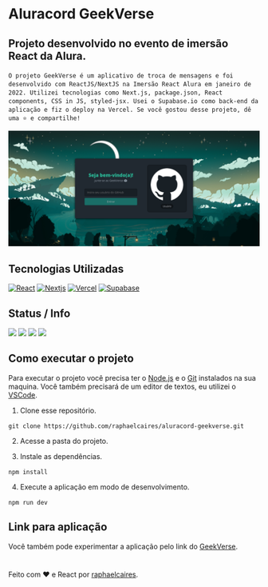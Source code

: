 # Aluracord GeekVerse
## Projeto desenvolvido no evento de imersão React da Alura.
`O projeto GeekVerse é um aplicativo de troca de mensagens e foi desenvolvido com ReactJS/NextJS na Imersão React Alura em janeiro de 2022. Utilizei tecnologias como Next.js, package.json, React components, CSS in JS, styled-jsx. Usei o Supabase.io como back-end da aplicação e fiz o deploy na Vercel. Se você gostou desse projeto, dê uma ⭐ e compartilhe!`


<img width="1000px" src="./src/img/geekverse.png"/>

## Tecnologias Utilizadas
 [![React](https://img.shields.io/badge/React-20232A?style=for-the-badge&logo=react&logoColor=61DAFB)](https://pt-br.reactjs.org/)
 [![Nextjs](https://img.shields.io/badge/Nextjs-20232A?style=for-the-badge&logo=next.js&logoColor=61DAFB)](https://nextjs.org/)
 [![Vercel](https://img.shields.io/badge/Vercel-20232A?style=for-the-badge&logo=vercel&logoColor=61DAFB)](https://vercel.com/login?next=%2Fdashboard)
 [![Supabase](https://img.shields.io/badge/Supabase-20232A?style=for-the-badge&logo=supabase&logoColor=61DAFB)](https://supabase.com/)
  
## Status / Info
![](https://img.shields.io/badge/npm-v.8.1.0-blue)
![](https://img.shields.io/github/stars/raphaelcaires/aluracord-geekverse.svg)
![](https://img.shields.io/github/commit-activity/w/raphaelcaires/aluracord-geekverse.svg)
![](https://img.shields.io/badge/license-MIT-blue)

## Como executar o projeto

Para executar o projeto você precisa ter o [Node.js](https://nodejs.dev) e o [Git](https://git-scm.com) instalados na sua maquina. Você também precisará de um editor de textos, eu utilizei o [VSCode](https://code.visualstudio.com).

1. Clone esse repositório.

```
git clone https://github.com/raphaelcaires/aluracord-geekverse.git
```

2. Acesse a pasta do projeto.

3. Instale as dependências.

```
npm install
```

4. Execute a aplicação em modo de desenvolvimento.

```
npm run dev
```

## Link para aplicação

Você também pode experimentar a aplicação pelo link do <a href="https://aluracord-geekverse.vercel.app/">GeekVerse</a>.


#

Feito com ❤️ e React por <a href="https://github.com/raphaelcaires">raphaelcaires</a>.
